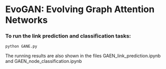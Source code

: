 # EvoGAN: Evolving Graph Attention Networks

### To run the link prediction and classification tasks:
```
python GANE.py 
```
The running results are also shown in the files GAEN_link_prediction.ipynb and GAEN_node_classification.ipynb


